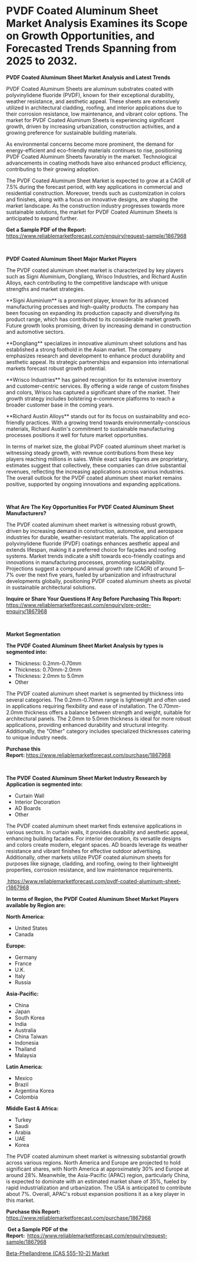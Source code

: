 <p><h1>PVDF Coated Aluminum Sheet Market Analysis Examines its Scope on Growth Opportunities, and Forecasted Trends Spanning from 2025 to 2032.</h1></p><p><strong>PVDF Coated Aluminum Sheet Market Analysis and Latest Trends</strong></p>
<p><p>PVDF Coated Aluminum Sheets are aluminum substrates coated with polyvinylidene fluoride (PVDF), known for their exceptional durability, weather resistance, and aesthetic appeal. These sheets are extensively utilized in architectural cladding, roofing, and interior applications due to their corrosion resistance, low maintenance, and vibrant color options. The market for PVDF Coated Aluminum Sheets is experiencing significant growth, driven by increasing urbanization, construction activities, and a growing preference for sustainable building materials.</p><p>As environmental concerns become more prominent, the demand for energy-efficient and eco-friendly materials continues to rise, positioning PVDF Coated Aluminum Sheets favorably in the market. Technological advancements in coating methods have also enhanced product efficiency, contributing to their growing adoption.</p><p>The PVDF Coated Aluminum Sheet Market is expected to grow at a CAGR of 7.5% during the forecast period, with key applications in commercial and residential construction. Moreover, trends such as customization in colors and finishes, along with a focus on innovative designs, are shaping the market landscape. As the construction industry progresses towards more sustainable solutions, the market for PVDF Coated Aluminum Sheets is anticipated to expand further.</p></p>
<p><strong>Get a Sample PDF of the Report:&nbsp;</strong> <a href="https://www.reliablemarketforecast.com/enquiry/request-sample/1867968?utm_campaign=1888&utm_medium=2&utm_source=Github&utm_content=ia&utm_term=04022025&utm_id=pvdf-coated-aluminum-sheet">https://www.reliablemarketforecast.com/enquiry/request-sample/1867968</a></p>
<p>&nbsp;</p>
<p><strong>PVDF Coated Aluminum Sheet Major Market Players</strong></p>
<p><p>The PVDF coated aluminum sheet market is characterized by key players such as Signi Aluminium, Dongliang, Wrisco Industries, and Richard Austin Alloys, each contributing to the competitive landscape with unique strengths and market strategies.</p><p>**Signi Aluminium** is a prominent player, known for its advanced manufacturing processes and high-quality products. The company has been focusing on expanding its production capacity and diversifying its product range, which has contributed to its considerable market growth. Future growth looks promising, driven by increasing demand in construction and automotive sectors.</p><p>**Dongliang** specializes in innovative aluminum sheet solutions and has established a strong foothold in the Asian market. The company emphasizes research and development to enhance product durability and aesthetic appeal. Its strategic partnerships and expansion into international markets forecast robust growth potential.</p><p>**Wrisco Industries** has gained recognition for its extensive inventory and customer-centric services. By offering a wide range of custom finishes and colors, Wrisco has captured a significant share of the market. Their growth strategy includes bolstering e-commerce platforms to reach a broader customer base in the coming years.</p><p>**Richard Austin Alloys** stands out for its focus on sustainability and eco-friendly practices. With a growing trend towards environmentally-conscious materials, Richard Austin's commitment to sustainable manufacturing processes positions it well for future market opportunities.</p><p>In terms of market size, the global PVDF coated aluminum sheet market is witnessing steady growth, with revenue contributions from these key players reaching millions in sales. While exact sales figures are proprietary, estimates suggest that collectively, these companies can drive substantial revenues, reflecting the increasing applications across various industries. The overall outlook for the PVDF coated aluminum sheet market remains positive, supported by ongoing innovations and expanding applications.</p></p>
<p>&nbsp;</p>
<p><strong>What Are The Key Opportunities For PVDF Coated Aluminum Sheet Manufacturers?</strong></p>
<p><p>The PVDF coated aluminum sheet market is witnessing robust growth, driven by increasing demand in construction, automotive, and aerospace industries for durable, weather-resistant materials. The application of polyvinylidene fluoride (PVDF) coatings enhances aesthetic appeal and extends lifespan, making it a preferred choice for façades and roofing systems. Market trends indicate a shift towards eco-friendly coatings and innovations in manufacturing processes, promoting sustainability. Projections suggest a compound annual growth rate (CAGR) of around 5–7% over the next five years, fueled by urbanization and infrastructural developments globally, positioning PVDF coated aluminum sheets as pivotal in sustainable architectural solutions.</p></p>
<p><strong>Inquire or Share Your Questions If Any Before Purchasing This Report:</strong> <a href="https://www.reliablemarketforecast.com/enquiry/pre-order-enquiry/1867968?utm_campaign=1888&utm_medium=2&utm_source=Github&utm_content=ia&utm_term=04022025&utm_id=pvdf-coated-aluminum-sheet">https://www.reliablemarketforecast.com/enquiry/pre-order-enquiry/1867968</a></p>
<p>&nbsp;</p>
<p><strong>Market Segmentation</strong></p>
<p><strong>The PVDF Coated Aluminum Sheet Market Analysis by types is segmented into:</strong></p>
<p><ul><li>Thickness: 0.2mm-0.70mm</li><li>Thickness: 0.70mm-2.0mm</li><li>Thickness: 2.0mm to 5.0mm</li><li>Other</li></ul></p>
<p><p>The PVDF coated aluminum sheet market is segmented by thickness into several categories. The 0.2mm-0.70mm range is lightweight and often used in applications requiring flexibility and ease of installation. The 0.70mm-2.0mm thickness offers a balance between strength and weight, suitable for architectural panels. The 2.0mm to 5.0mm thickness is ideal for more robust applications, providing enhanced durability and structural integrity. Additionally, the "Other" category includes specialized thicknesses catering to unique industry needs.</p></p>
<p><strong>Purchase this Report:&nbsp;</strong><a href="https://www.reliablemarketforecast.com/purchase/1867968?utm_campaign=1888&utm_medium=2&utm_source=Github&utm_content=ia&utm_term=04022025&utm_id=pvdf-coated-aluminum-sheet">https://www.reliablemarketforecast.com/purchase/1867968</a></p>
<p>&nbsp;</p>
<p><strong>The PVDF Coated Aluminum Sheet Market Industry Research by Application is segmented into:</strong></p>
<p><ul><li>Curtain Wall</li><li>Interior Decoration</li><li>AD Boards</li><li>Other</li></ul></p>
<p><p>The PVDF coated aluminum sheet market finds extensive applications in various sectors. In curtain walls, it provides durability and aesthetic appeal, enhancing building facades. For interior decoration, its versatile designs and colors create modern, elegant spaces. AD boards leverage its weather resistance and vibrant finishes for effective outdoor advertising. Additionally, other markets utilize PVDF coated aluminum sheets for purposes like signage, cladding, and roofing, owing to their lightweight properties, corrosion resistance, and low maintenance requirements.</p></p>
<p><a href="https://www.reliablemarketforecast.com/pvdf-coated-aluminum-sheet-r1867968?utm_campaign=1888&utm_medium=2&utm_source=Github&utm_content=ia&utm_term=04022025&utm_id=pvdf-coated-aluminum-sheet">&nbsp;https://www.reliablemarketforecast.com/pvdf-coated-aluminum-sheet-r1867968</a></p>
<p><strong>In terms of Region, the PVDF Coated Aluminum Sheet Market Players available by Region are:</strong></p>
<p>
    <p> <strong> North America: </strong>
        <ul>
            <li>United States</li>
            <li>Canada</li>
        </ul>
        </p> 
    <p> <strong> Europe: </strong>
        <ul>
            <li>Germany</li>
            <li>France</li>
            <li>U.K.</li>
            <li>Italy</li>
            <li>Russia</li>
        </ul>
        </p> 
    <p> <strong> Asia-Pacific: </strong>
        <ul>
            <li>China</li>
            <li>Japan</li>
            <li>South Korea</li>
            <li>India</li>
            <li>Australia</li>
            <li>China Taiwan</li>
            <li>Indonesia</li>
            <li>Thailand</li>
            <li>Malaysia</li>
        </ul>
        </p> 
    <p> <strong> Latin America: </strong>
        <ul>
            <li>Mexico</li>
            <li>Brazil</li>
            <li>Argentina Korea</li>
            <li>Colombia</li>
        </ul>
        </p> 
    <p> <strong> Middle East & Africa: </strong>
        <ul>
            <li>Turkey</li>
            <li>Saudi</li>
            <li>Arabia</li>
            <li>UAE</li>
            <li>Korea</li>
        </ul>
    </p>
    </p>
<p><p>The PVDF coated aluminum sheet market is witnessing substantial growth across various regions. North America and Europe are projected to hold significant shares, with North America at approximately 30% and Europe at around 28%. Meanwhile, the Asia-Pacific (APAC) region, particularly China, is expected to dominate with an estimated market share of 35%, fueled by rapid industrialization and urbanization. The USA is anticipated to contribute about 7%. Overall, APAC's robust expansion positions it as a key player in this market.</p></p>
<p><strong>Purchase this Report: </strong><a href="https://www.reliablemarketforecast.com/purchase/1867968?utm_campaign=1888&utm_medium=2&utm_source=Github&utm_content=ia&utm_term=04022025&utm_id=pvdf-coated-aluminum-sheet">https://www.reliablemarketforecast.com/purchase/1867968</a></p>
<p>&nbsp;<strong>Get a Sample PDF of the Report:&nbsp;&nbsp;</strong><a href="https://www.reliablemarketforecast.com/enquiry/request-sample/1867968?utm_campaign=1888&utm_medium=2&utm_source=Github&utm_content=ia&utm_term=04022025&utm_id=pvdf-coated-aluminum-sheet">https://www.reliablemarketforecast.com/enquiry/request-sample/1867968</a></p>
<p><strong></strong></p>
<p><p><a href="https://github.com/gulaimolin/Market-Research-Report-List-7/blob/main/beta-phellandrene-cas-555-10-2-market.md?utm_campaign=1888&utm_medium=2&utm_source=Github&utm_content=ia&utm_term=04022025&utm_id=pvdf-coated-aluminum-sheet">Beta-Phellandrene (CAS 555-10-2) Market</a></p></p>